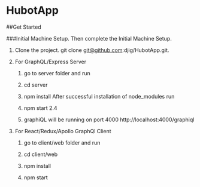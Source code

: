 # HubotApp
 
##Get Started

###Initial Machine Setup.  Then complete the Initial Machine Setup.
1. Clone the project. git clone git@github.com:djig/HubotApp.git.

2. For GraphQL/Express Server 

    1. go to server folder and run

    2. cd server

    3. npm install After successful  installation of node_modules run
    4. npm start 2.4
    5. graphiQL will be running on port 4000 http://localhost:4000/graphiql


3. For React/Redux/Apollo GraphQl Client

    1. go to client/web folder and run

    2. cd client/web
    3. npm install
    4. npm start

